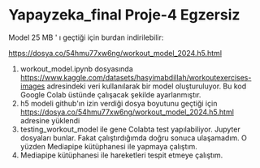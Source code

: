# Yapayzeka_final Proje-4 Egzersiz

Model 25 MB ' ı geçtiği için burdan indirilebilir:

https://dosya.co/54hmu77xw6ng/workout_model_2024.h5.html

1. workout_model.ipynb dosyasında https://www.kaggle.com/datasets/hasyimabdillah/workoutexercises-images adresindeki veri kullanılarak bir model oluşturuluyor. Bu kod Google Colab üstünde çalışacak şekilde ayarlanmıştır.
2. h5 modeli github'ın izin verdiği dosya boyutunu geçtiği için https://dosya.co/54hmu77xw6ng/workout_model_2024.h5.html adresine yüklendi
3. testing_workout_model ile gene Colabta test yapılabiliyor. Jupyter dosyaları bunlar. Fakat çalıştırdığımda doğru sonuca ulaşamadım. O yüzden Mediapipe kütüphanesi ile yapmaya çalıştım.
4. Mediapipe kütüphanesi ile hareketleri tespit etmeye çalıştım.


